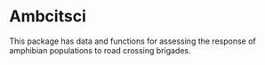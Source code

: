 # Ambcitsci
This package has data and functions for assessing the response of amphibian populations to road crossing brigades. 

